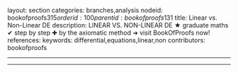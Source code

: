 layout: section
categories: branches,analysis
nodeid: bookofproofs$315
orderid: 100
parentid: bookofproofs$131
title: Linear vs. Non-Linear DE
description: LINEAR VS. NON-LINEAR DE &#9733; graduate maths &#10004; step by step &#10010; by the axiomatic method &#10140; visit BookOfProofs now!
references: 
keywords: differential,equations,linear,non
contributors: bookofproofs

---


---


